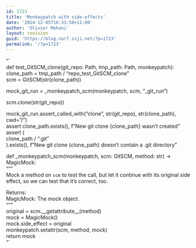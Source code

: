 ```yaml
---
id: 1723
title: 'Monkeypatch with side-effects'
date: '2024-12-05T16:33:50+11:00'
author: 'Olivier Mehani'
layout: revision
guid: 'https://blog.narf.ssji.net/?p=1723'
permalink: '/?p=1723'
---
```


“`  
def test\_GitSCM\_clone(git\_repo: Path, tmp\_path: Path, monkeypatch):   
 clone\_path = tmp\_path / “repo\_test\_GitSCM\_clone”   
 scm = GitSCM(str(clone\_path))   
  
 mock\_git\_run = \_monkeypatch\_scm(monkeypatch, scm, “\_git\_run”)   
  
 scm.clone(str(git\_repo))   
  
 mock\_git\_run.assert\_called\_with(“clone”, str(git\_repo), str(clone\_path), cwd=”/”)   
 assert clone\_path.exists(), f”New git clone {clone\_path} wasn’t created”   
 assert (   
 clone\_path / “.git”   
 ).exists(), f”New git clone {clone\_path} doesn’t contain a .git directory”  
  
def \_monkeypatch\_scm(monkeypatch, scm: GitSCM, method: str) -&gt; MagicMock:  
 “””  
 Mock a method on `scm` to test the call, but let it continue with its original side  
 effect, so we can test that it’s correct, too.  
  
 Returns:  
 MagicMock: The mock object.  
 “””  
 original = scm.\_\_getattribute\_\_(method)  
 mock = MagicMock()  
 mock.side\_effect = original  
 monkeypatch.setattr(scm, method, mock)  
 return mock  
“`